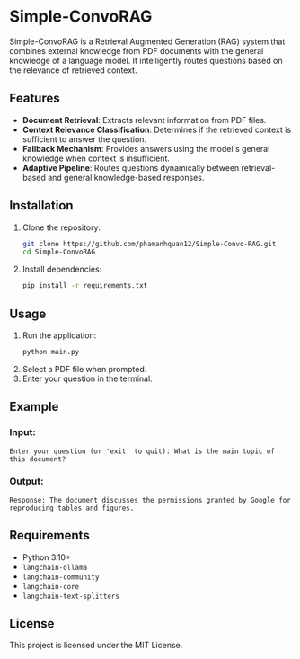 # Simple-ConvoRAG

Simple-ConvoRAG is a Retrieval Augmented Generation (RAG) system that combines external knowledge from PDF documents with the general knowledge of a language model. It intelligently routes questions based on the relevance of retrieved context.

## Features
- **Document Retrieval**: Extracts relevant information from PDF files.
- **Context Relevance Classification**: Determines if the retrieved context is sufficient to answer the question.
- **Fallback Mechanism**: Provides answers using the model's general knowledge when context is insufficient.
- **Adaptive Pipeline**: Routes questions dynamically between retrieval-based and general knowledge-based responses.

## Installation
1. Clone the repository:
   ```bash
   git clone https://github.com/phamanhquan12/Simple-Convo-RAG.git
   cd Simple-ConvoRAG
   ```
2. Install dependencies:
   ```bash
   pip install -r requirements.txt
   ```

## Usage
1. Run the application:
   ```bash
   python main.py
   ```
2. Select a PDF file when prompted.
3. Enter your question in the terminal.

## Example
### Input:
```
Enter your question (or 'exit' to quit): What is the main topic of this document?
```
### Output:
```
Response: The document discusses the permissions granted by Google for reproducing tables and figures.
```

## Requirements
- Python 3.10+
- `langchain-ollama`
- `langchain-community`
- `langchain-core`
- `langchain-text-splitters`


## License
This project is licensed under the MIT License.
